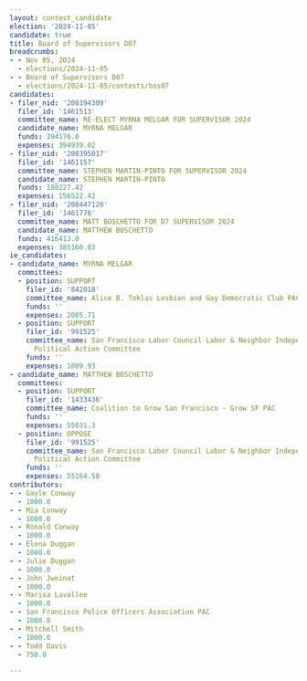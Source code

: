 ```yaml
---
layout: contest_candidate
election: '2024-11-05'
candidate: true
title: Board of Supervisors D07
breadcrumbs:
- - Nov 05, 2024
  - elections/2024-11-05
- - Board of Supervisors D07
  - elections/2024-11-05/contests/bos07
candidates:
- filer_nid: '208194309'
  filer_id: '1461513'
  committee_name: RE-ELECT MYRNA MELGAR FOR SUPERVISOR 2024
  candidate_name: MYRNA MELGAR
  funds: 394176.0
  expenses: 394939.02
- filer_nid: '208395017'
  filer_id: '1461157'
  committee_name: STEPHEN MARTIN-PINTO FOR SUPERVISOR 2024
  candidate_name: STEPHEN MARTIN-PINTO
  funds: 188227.42
  expenses: 156522.42
- filer_nid: '208447120'
  filer_id: '1461776'
  committee_name: MATT BOSCHETTO FOR D7 SUPERVISOR 2024
  candidate_name: MATTHEW BOSCHETTO
  funds: 416413.0
  expenses: 385160.83
ie_candidates:
- candidate_name: MYRNA MELGAR
  committees:
  - position: SUPPORT
    filer_id: '842018'
    committee_name: Alice B. Toklas Lesbian and Gay Democratic Club PAC
    funds: ''
    expenses: 2005.71
  - position: SUPPORT
    filer_id: '991525'
    committee_name: San Francisco Labor Council Labor & Neighbor Independent Expenditure
      Political Action Committee
    funds: ''
    expenses: 1809.93
- candidate_name: MATTHEW BOSCHETTO
  committees:
  - position: SUPPORT
    filer_id: '1433436'
    committee_name: Coalition to Grow San Francisco - Grow SF PAC
    funds: ''
    expenses: 55031.3
  - position: OPPOSE
    filer_id: '991525'
    committee_name: San Francisco Labor Council Labor & Neighbor Independent Expenditure
      Political Action Committee
    funds: ''
    expenses: 55164.58
contributors:
- - Gayle Conway
  - 1000.0
- - Mia Conway
  - 1000.0
- - Ronald Conway
  - 1000.0
- - Elena Duggan
  - 1000.0
- - Julie Duggan
  - 1000.0
- - John Jweinat
  - 1000.0
- - Marisa Lavallee
  - 1000.0
- - San Francisco Police Officers Association PAC
  - 1000.0
- - Mitchell Smith
  - 1000.0
- - Todd Davis
  - 750.0

---
```


